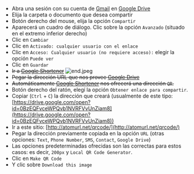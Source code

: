 * Abra una sesión con su cuenta de [Gmail](https://mail.google.com) en [Google Drive](https://drive.google.com/)
* Elija la carpeta o documento que desea compartir
* Botón derecho del mouse, elija la opción `Compartir`
* Aparecerá un cuadro de diálogo. Clic sobre la opción `Avanzado` (situado en el extremo inferior derecho)
* Clic en `Cambiar`
* Clic en `Activado: cualquier usuario con el enlace`
* Clic en `Acceso: Cualquier usuario (no requiere acceso):` elegir la opción `Puede ver`
* Clic en `Guardar`
* ~~Ir a [Google Shortener](https://goo.gl/)~~
![end.jpeg](https://bitbucket.org/repo/BgLpKje/images/2295901297-end.jpeg)
* ~~Pegar la dirección URL que nos provee [Google Drive](https://drive.google.com/)~~
* ~~Automáticamente [Google Shortener](https://goo.gl/) nos ofrecerá una dirección `QR`.~~
* Botón derecho del ratón, elegí la opción `Obtener enlace para compartir`. 
* Copiar (`Ctrl` + `C`) la dirección que creará (usualmente de este tipo: [https://drive.google.com/open?id=0BzEQFvceWPQvb1NVRFVvUnZiam8](https://drive.google.com/open?id=0BzEQFvceWPQvb1NVRFVvUnZiam8))
* Ir a este sitio: [http://atomurl.net/qrcode/](http://atomurl.net/qrcode/)
* Pegar la dirección previamente copiada en la opción `URL` (otras opciones: `Text`, `Phone Number`, `SMS`, `Contact`, `Google Drive`)
* Las opciones predeterminadas ofrecidas son las correctas para estos casos: es decir, `200px` y `Local QR Code Generator`. 
* Clic en `Make QR Code`
* Y clic sobre `Download this image`